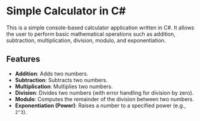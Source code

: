 # Simple Calculator in C#

This is a simple console-based calculator application written in C#. It allows the user to perform basic mathematical operations such as addition, subtraction, multiplication, division, modulo, and exponentiation.

## Features

- **Addition**: Adds two numbers.
- **Subtraction**: Subtracts two numbers.
- **Multiplication**: Multiplies two numbers.
- **Division**: Divides two numbers (with error handling for division by zero).
- **Modulo**: Computes the remainder of the division between two numbers.
- **Exponentiation (Power)**: Raises a number to a specified power (e.g., `2^3`).
